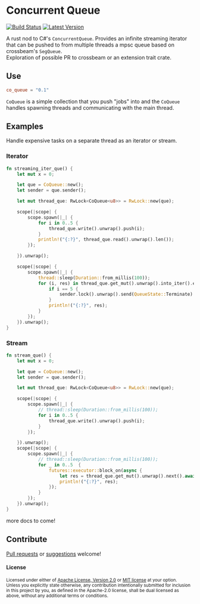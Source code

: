 # Concurrent Queue

[![Build Status](https://travis-ci.com/DevinR528/spans.svg?branch=master)](https://travis-ci.com/DevinR528/co_queue)
[![Latest Version](https://img.shields.io/crates/v/spans.svg)](https://crates.io/crates/co_queue)

A rust nod to C#'s `ConcurrentQueue`. Provides an infinite streaming iterator that can be pushed to 
from multiple threads a mpsc queue based on crossbeam's `SegQueue`.
<br>
Exploration of possible PR to crossbeam or an extension trait crate.

## Use
```toml
co_queue = "0.1"
```
`CoQueue` is a simple collection that you push "jobs" into and the `CoQueue` handles
spawning threads and communicating with the main thread.

## Examples
Handle expensive tasks on a separate thread as an iterator or stream.
### Iterator
```rust
fn streaming_iter_que() {
    let mut x = 0;

    let que = CoQueue::new();
    let sender = que.sender();

    let mut thread_que: RwLock<CoQueue<u8>> = RwLock::new(que);

    scope(|scope| {
        scope.spawn(|_| {
            for i in 0..5 {
                thread_que.write().unwrap().push(i);
            }
            println!("{:?}", thread_que.read().unwrap().len());
        });

    }).unwrap();

    scope(|scope| {
        scope.spawn(|_| {
            thread::sleep(Duration::from_millis(100));
            for (i, res) in thread_que.get_mut().unwrap().into_iter().enumerate()  {
                if i == 5 {
                    sender.lock().unwrap().send(QueueState::Terminate).unwrap();
                }
                println!("{:?}", res);
            }
        });
    }).unwrap();
}
```
### Stream
```rust
fn stream_que() {
    let mut x = 0;

    let que = CoQueue::new();
    let sender = que.sender();

    let mut thread_que: RwLock<CoQueue<u8>> = RwLock::new(que);

    scope(|scope| {
        scope.spawn(|_| {
            // thread::sleep(Duration::from_millis(100));
            for i in 0..5 {
                thread_que.write().unwrap().push(i);
            }
        });

    }).unwrap();
    scope(|scope| {
        scope.spawn(|_| {
            // thread::sleep(Duration::from_millis(100));
            for _ in 0..5  {
                futures::executor::block_on(async {
                    let res = thread_que.get_mut().unwrap().next().await;
                    println!("{:?}", res);
                });
            }
        });
    }).unwrap();
}
```
more docs to come!

## Contribute
[Pull requests](https://github.com/DevinR528/co_queue/pulls) or [suggestions](https://github.com/DevinR528/co_queue/issues) welcome!

#### License
<sup>
Licensed under either of <a href="LICENSE-APACHE">Apache License, Version
2.0</a> or <a href="LICENSE-MIT">MIT license</a> at your option.
</sup>
<br>
<sub>
Unless you explicitly state otherwise, any contribution intentionally submitted
for inclusion in this project by you, as defined in the Apache-2.0 license,
shall be dual licensed as above, without any additional terms or conditions.
</sub>
